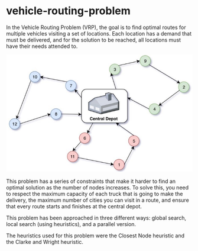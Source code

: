 # vehicle-routing-problem

In the Vehicle Routing Problem (VRP), the goal is to find optimal routes for multiple vehicles visiting a set of locations. Each location has a demand that must be delivered, and for the solution to be reached, all locations must have their needs attended to.

![vrp](vrp.jpg)


This problem has a series of constraints that make it harder to find an optimal solution as the number of nodes increases. To solve this, you need to respect the maximum capacity of each truck that is going to make the delivery, the maximum number of cities you can visit in a route, and ensure that every route starts and finishes at the central depot.

This problem has been approached in three different ways: global search, local search (using heuristics), and a parallel version.

The heuristics used for this problem were the Closest Node heuristic and the Clarke and Wright heuristic.


